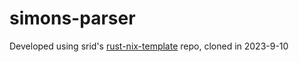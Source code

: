 # simons-parser

Developed using srid's 
[rust-nix-template](https://github.com/srid/rust-nix-template) repo, cloned in 
2023-9-10

